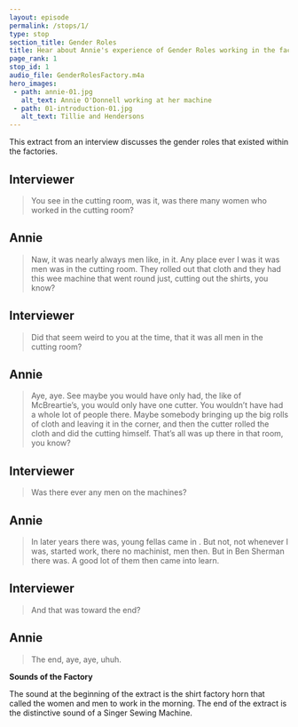 ```yaml
---
layout: episode
permalink: /stops/1/
type: stop
section_title: Gender Roles
title: Hear about Annie's experience of Gender Roles working in the factories
page_rank: 1
stop_id: 1
audio_file: GenderRolesFactory.m4a
hero_images:
 - path: annie-01.jpg
   alt_text: Annie O'Donnell working at her machine
 - path: 01-introduction-01.jpg
   alt_text: Tillie and Hendersons
---
```


This extract from an interview discusses the gender roles that existed within the factories.

## Interviewer

> You see in the cutting room, was it, was there many women who worked in the cutting room?

## Annie

> Naw, it was nearly always men like, in it. Any place ever I was it was men was in the cutting room. They rolled out that cloth and they had this wee machine that went round just, cutting out the shirts, you know?

## Interviewer

> Did that seem weird to you at the time, that it was all men in the cutting room? 

## Annie

> Aye, aye. See maybe you would have only had, the like of McBreartie’s, you would only have one cutter. You wouldn’t have had a whole lot of people there. Maybe somebody bringing up the big rolls of cloth and leaving it in the corner, and then the cutter rolled the cloth and did the cutting himself. That’s all was up there in that room, you know?

## Interviewer

> Was there ever any men on the machines?

## Annie

> In later years there was, young fellas came in . But not, not whenever I was, started work, there no machinist, men then. But in Ben Sherman there was. A good lot of them then came into learn. 

## Interviewer

> And that was toward the end?

## Annie

> The end, aye, aye, uhuh.

<b>Sounds of the Factory</b>

The sound at the beginning of the extract is the shirt factory horn that called the women and men to work in the morning. The end of the extract is the distinctive sound of a Singer Sewing Machine.



